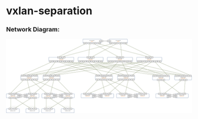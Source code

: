 # vxlan-separation


### Network Diagram:

![Network Diagram](https://github.com/Cloudofyou/vxlan-separation/blob/master/documentation/vxlan-seperation-repo-diag3.png)
